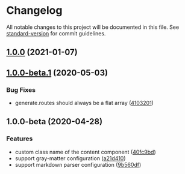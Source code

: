 # Changelog

All notable changes to this project will be documented in this file. See [standard-version](https://github.com/conventional-changelog/standard-version) for commit guidelines.

## [1.0.0](https://github.com/gregives/nuxt-markdown/compare/v1.0.0-beta.1...v1.0.0) (2021-01-07)

## [1.0.0-beta.1](https://github.com/gregives/nuxt-markdown/compare/v1.0.0-beta...v1.0.0-beta.1) (2020-05-03)


### Bug Fixes

* generate.routes should always be a flat array ([4103201](https://github.com/gregives/nuxt-markdown/commit/41032010f55604112ab9b9a14e3aea7e69c085e9))

## 1.0.0-beta (2020-04-28)


### Features

* custom class name of the content component ([40fc9bd](https://github.com/gregives/nuxt-markdown/commit/40fc9bd4e0921da5a45690c99ada1da25bea6cf6))
* support gray-matter configuration ([a21d410](https://github.com/gregives/nuxt-markdown/commit/a21d4106816ef1705198681848513c709a572a5b))
* support markdown parser configuration ([9b560df](https://github.com/gregives/nuxt-markdown/commit/9b560dfb4536f3fa1f3951c56672d73052b8a175))
